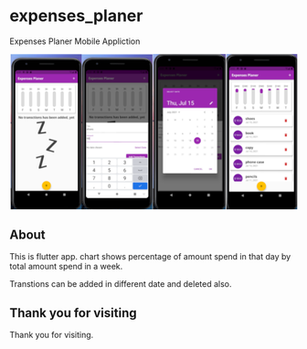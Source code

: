 # expenses_planer

Expenses Planer Mobile Appliction 

![UI](./readmeAssets/UI.png)

## About
This is flutter app. 
chart shows percentage of amount spend in that day by total amount spend in a week.

Transtions can be added in different date and deleted also.

## Thank you for visiting 

Thank you for visiting.
